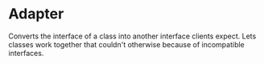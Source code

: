 # Adapter

Converts the interface of a class into another interface clients expect. Lets classes work together that couldn't otherwise because of incompatible interfaces.


